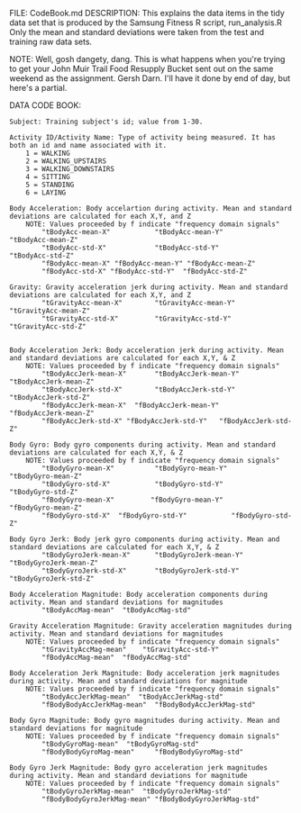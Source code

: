 FILE: CodeBook.md
DESCRIPTION: This explains the data items in the tidy data set that is produced by the Samsung Fitness R script, run_analysis.R
             Only the mean and standard deviations were taken from the test and training raw data sets.

NOTE: Well, gosh dangety, dang. This is what happens when you're trying to get your John Muir Trail Food Resupply Bucket
      sent out on the same weekend as the assignment. Gersh Darn. I'll have it done by end of day, but here's a partial. 


DATA CODE BOOK:

	Subject: Training subject's id; value from 1-30.

	Activity ID/Activity Name: Type of activity being measured. It has both an id and name associated with it. 
	    1 = WALKING
	    2 = WALKING_UPSTAIRS
	    3 = WALKING_DOWNSTAIRS
	    4 = SITTING
	    5 = STANDING
	    6 = LAYING

    Body Acceleration: Body accelartion during activity. Mean and standard deviations are calculated for each X,Y, and Z
        NOTE: Values proceeded by f indicate "frequency domain signals"
        	"tBodyAcc-mean-X"           "tBodyAcc-mean-Y"           "tBodyAcc-mean-Z"  
       	 	"tBodyAcc-std-X"            "tBodyAcc-std-Y"            "tBodyAcc-std-Z"  
			"fBodyAcc-mean-X" "fBodyAcc-mean-Y" "fBodyAcc-mean-Z"           
			"fBodyAcc-std-X" "fBodyAcc-std-Y"  "fBodyAcc-std-Z" 

    Gravity: Gravity acceleration jerk during activity. Mean and standard deviations are calculated for each X,Y, and Z       
			"tGravityAcc-mean-X"        "tGravityAcc-mean-Y"        "tGravityAcc-mean-Z" 
			"tGravityAcc-std-X"         "tGravityAcc-std-Y"         "tGravityAcc-std-Z" 
 

    Body Acceleration Jerk: Body acceleration jerk during activity. Mean and standard deviations are calculated for each X,Y, & Z 
        NOTE: Values proceeded by f indicate "frequency domain signals"    
			"tBodyAccJerk-mean-X"       "tBodyAccJerk-mean-Y"       "tBodyAccJerk-mean-Z"
			"tBodyAccJerk-std-X"        "tBodyAccJerk-std-Y"        "tBodyAccJerk-std-Z" 
			"fBodyAccJerk-mean-X"  "fBodyAccJerk-mean-Y"       "fBodyAccJerk-mean-Z"       
			"fBodyAccJerk-std-X" "fBodyAccJerk-std-Y"   "fBodyAccJerk-std-Z" 

   	Body Gyro: Body gyro components during activity. Mean and standard deviations are calculated for each X,Y, & Z  
        NOTE: Values proceeded by f indicate "frequency domain signals"  
			"tBodyGyro-mean-X"          "tBodyGyro-mean-Y"          "tBodyGyro-mean-Z"  
			"tBodyGyro-std-X"           "tBodyGyro-std-Y"           "tBodyGyro-std-Z"
			"fBodyGyro-mean-X"         "fBodyGyro-mean-Y"          "fBodyGyro-mean-Z"  
			"fBodyGyro-std-X"  "fBodyGyro-std-Y"           "fBodyGyro-std-Z"

    Body Gyro Jerk: Body jerk gyro components during activity. Mean and standard deviations are calculated for each X,Y, & Z
			"tBodyGyroJerk-mean-X"      "tBodyGyroJerk-mean-Y"      "tBodyGyroJerk-mean-Z"   
			"tBodyGyroJerk-std-X"       "tBodyGyroJerk-std-Y"       "tBodyGyroJerk-std-Z"	
		
	Body Acceleration Magnitude: Body acceleration components during activity. Mean and standard deviations for magnitudes		  
			"tBodyAccMag-mean"  "tBodyAccMag-std"    

	Gravity Acceleration Magnitude: Gravity acceleration magnitudes during activity. Mean and standard deviations for magnitudes
        NOTE: Values proceeded by f indicate "frequency domain signals" 
			"tGravityAccMag-mean"    "tGravityAcc-std-Y"   
			"fBodyAccMag-mean"  "fBodyAccMag-std" 

	Body Acceleration Jerk Magnitude: Body acceleration jerk magnitudes during activity. Mean and standard deviations for magnitude	 
        NOTE: Values proceeded by f indicate "frequency domain signals"  
			"tBodyAccJerkMag-mean"  "tBodyAccJerkMag-std"    
			"fBodyBodyAccJerkMag-mean"  "fBodyBodyAccJerkMag-std"

	Body Gyro Magnitude: Body gyro magnitudes during activity. Mean and standard deviations for magnitude	
        NOTE: Values proceeded by f indicate "frequency domain signals"   
			"tBodyGyroMag-mean"  "tBodyGyroMag-std" 
			"fBodyBodyGyroMag-mean"     "fBodyBodyGyroMag-std"

	Body Gyro Jerk Magnitude: Body gyro acceleration jerk magnitudes during activity. Mean and standard deviations for magnitude
        NOTE: Values proceeded by f indicate "frequency domain signals" 	  
			"tBodyGyroJerkMag-mean"  "tBodyGyroJerkMag-std" 
			"fBodyBodyGyroJerkMag-mean" "fBodyBodyGyroJerkMag-std"       